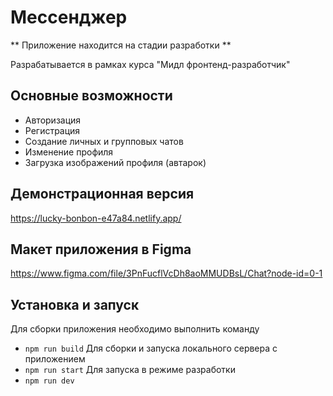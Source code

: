 # Мессенджер

** Приложение находится на стадии разработки **

Разрабатывается в рамках курса "Мидл фронтенд-разработчик"
## Основные возможности
* Авторизация
* Регистрация
* Создание личных и групповых чатов
* Изменение профиля
* Загрузка изображений профиля (автарок)
## Демонстрационная версия
https://lucky-bonbon-e47a84.netlify.app/
## Макет приложения в Figma
https://www.figma.com/file/3PnFucflVcDh8aoMMUDBsL/Chat?node-id=0-1
## Установка и запуск
Для сборки приложения необходимо выполнить команду
- `npm run build`
Для сборки и запуска локального сервера с приложением
- `npm run start`
Для запуска в режиме разработки
- `npm run dev`
